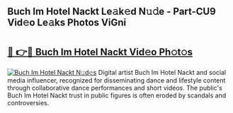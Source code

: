 ## Buch Im Hotel Nackt Le𝚊k𝚎d N𝚞𝚍e - Part-CU9 Vid𝚎o Le𝚊ks Photos ViGni

# <h2><a href="http://fb9vkj.evod.top/?m=Buch+Im+Hotel+Nackt">🔗 👉🔴 Buch Im Hotel Nackt Vid𝚎o Ph𝚘t𝚘s</a></h2>

[![Buch Im Hotel Nackt N𝚞d𝚎s](https://i.imgur.com/8V9OHl7.gif)](http://fb9vkj.evod.top/?m=Buch+Im+Hotel+Nackt)
Digital artist Buch Im Hotel Nackt and social media influencer, recognized for disseminating dance and lifestyle content through collaborative dance performances and short videos. The public's Buch Im Hotel Nackt trust in public figures is often eroded by scandals and controversies. 
